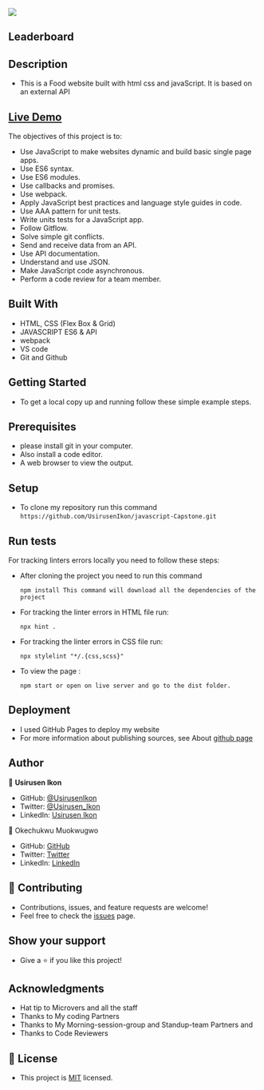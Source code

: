 ![](https://img.shields.io/badge/Microverse-blueviolet)

## Leaderboard

## Description 
   - This is a Food website built with html css and javaScript. It is based on an external API

## <a href="https://usirusenikon.github.io/Leaderboard/dist/">Live Demo</a>

  The objectives of this project is to:
   - Use JavaScript to make websites dynamic and build basic single page apps.
   - Use ES6 syntax.
   - Use ES6 modules.
   - Use callbacks and promises.
   - Use webpack.
   - Apply JavaScript best practices and language style guides in code.
   - Use AAA pattern for unit tests.
   - Write units tests for a JavaScript app.
   - Follow Gitflow.
   - Solve simple git conflicts.
   - Send and receive data from an API.
   - Use API documentation.
   - Understand and use JSON.
   - Make JavaScript code asynchronous.
   - Perform a code review for a team member.


## Built With
   - HTML, CSS (Flex Box & Grid)
   - JAVASCRIPT ES6 & API
   - webpack
   - VS code
   - Git and Github

## Getting Started
   - To get a local copy up and running follow these simple example steps.

## Prerequisites
   - please install git in your computer.
   - Also install a code editor.
   - A web browser to view the output.

## Setup
   - To clone my repository run this command `https://github.com/UsirusenIkon/javascript-Capstone.git`

## Run tests
   For tracking linters errors locally you need to follow these steps:

   - After cloning the project you need to run this command

         npm install This command will download all the dependencies of the project

   - For tracking the linter errors in HTML file run:

         npx hint .

   - For tracking the linter errors in CSS file run:

         npx stylelint "*/.{css,scss}"

   - To view the page :

         npm start or open on live server and go to the dist folder.


## Deployment
   - I used GitHub Pages to deploy my website
   - For more information about publishing sources, see About [github page](https://docs.github.com/en/pages/getting-started-with-github-pages/about-github-pages#publishing-sources-for-github-pages-sites)

## Author
   👤 **Usirusen Ikon**
   - GitHub: [@UsirusenIkon](https://github.com/UsirusenIkon)
   - Twitter: [@Usirusen_Ikon](https://twitter.com/Usirusen_Ikon)
   - LinkedIn: [Usirusen Ikon](https://www.linkedin.com/in/usirusen-ikon-775855174/)
   

   👤 Okechukwu Muokwugwo
   - GitHub: [GitHub](https://github.com/Okechukwu-muokwugwo)
   - Twitter: [Twitter](https://twitter.com/excel4eva)
   - LinkedIn: [LinkedIn](https://www.linkedin.com/in/okeimuokwugwo/)

## 🤝 Contributing
   - Contributions, issues, and feature requests are welcome!
   - Feel free to check the [issues](https://github.com/UsirusenIkon/jacascript-Capstone/issues) page.

## Show your support
   - Give a ⭐️ if you like this project!

## Acknowledgments
   - Hat tip to Microvers and all the staff
   - Thanks to My coding Partners
   - Thanks to My Morning-session-group and Standup-team Partners and
   - Thanks to Code Reviewers


## 📝 License
   - This project is [MIT](https://github.com/UsirusenIkon/Leaderboard/blob/feature/LICENSE) licensed.
